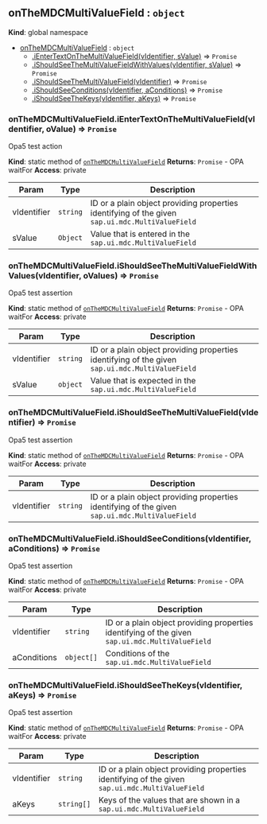 <a name="onTheMDCMultiValueField"></a>

## onTheMDCMultiValueField : <code>object</code>
**Kind**: global namespace

* [onTheMDCMultiValueField](#onTheMDCMultiValueField) : <code>object</code>
    * [.iEnterTextOnTheMultiValueField(vIdentifier, sValue)](#onTheMDCMultiValueField.iEnterTextOnTheMultiValueField) ⇒ <code>Promise</code>
    * [.iShouldSeeTheMultiValueFieldWithValues(vIdentifier, sValue)](#onTheMDCMultiValueField.iShouldSeeTheMultiValueFieldWithValues) ⇒ <code>Promise</code>
    * [.iShouldSeeTheMultiValueField(vIdentifier)](#onTheMDCMultiValueField.iShouldSeeTheMultiValueField) ⇒ <code>Promise</code>
    * [.iShouldSeeConditions(vIdentifier, aConditions)](#onTheMDCMultiValueField.iShouldSeeConditions) ⇒ <code>Promise</code>
    * [.iShouldSeeTheKeys(vIdentifier, aKeys)](#onTheMDCMultiValueField.iShouldSeeTheKeys) ⇒ <code>Promise</code>

<a name="onTheMDCMultiValueField.iEnterTextOnTheMultiValueField"></a>

### onTheMDCMultiValueField.iEnterTextOnTheMultiValueField(vIdentifier, oValue) ⇒ <code>Promise</code>
Opa5 test action

**Kind**: static method of [<code>onTheMDCMultiValueField</code>](#onTheMDCMultiValueField)
**Returns**: <code>Promise</code> - OPA waitFor
**Access**: private

| Param | Type | Description |
| --- | --- | --- |
| vIdentifier | <code>string</code> | ID or a plain object providing properties identifying of the given <code>sap.ui.mdc.MultiValueField</code> |
| sValue | <code>Object</code> | Value that is entered in the <code>sap.ui.mdc.MultiValueField</code> |

<a name="onTheMDCMultiValueField.iShouldSeeTheMultiValueFieldWithValues"></a>

### onTheMDCMultiValueField.iShouldSeeTheMultiValueFieldWithValues(vIdentifier, oValues) ⇒ <code>Promise</code>
Opa5 test assertion

**Kind**: static method of [<code>onTheMDCMultiValueField</code>](#onTheMDCMultiValueField)
**Returns**: <code>Promise</code> - OPA waitFor
**Access**: private

| Param | Type | Description |
| --- | --- | --- |
| vIdentifier | <code>string</code> | ID or a plain object providing properties identifying of the given <code>sap.ui.mdc.MultiValueField</code> |
| sValue | <code>object</code> | Value that is expected in the <code>sap.ui.mdc.MultiValueField</code> |

<a name="onTheMDCMultiValueField.iShouldSeeTheMultiValueField"></a>

### onTheMDCMultiValueField.iShouldSeeTheMultiValueField(vIdentifier) ⇒ <code>Promise</code>
Opa5 test assertion

**Kind**: static method of [<code>onTheMDCMultiValueField</code>](#onTheMDCMultiValueField)
**Returns**: <code>Promise</code> - OPA waitFor
**Access**: private

| Param | Type | Description |
| --- | --- | --- |
| vIdentifier | <code>string</code> | ID or a plain object providing properties identifying of the given <code>sap.ui.mdc.MultiValueField</code> |

<a name="onTheMDCMultiValueField.iShouldSeeConditions"></a>

### onTheMDCMultiValueField.iShouldSeeConditions(vIdentifier, aConditions) ⇒ <code>Promise</code>
Opa5 test assertion

**Kind**: static method of [<code>onTheMDCMultiValueField</code>](#onTheMDCMultiValueField)
**Returns**: <code>Promise</code> - OPA waitFor
**Access**: private

| Param | Type | Description |
| --- | --- | --- |
| vIdentifier | <code>string</code> | ID or a plain object providing properties identifying of the given <code>sap.ui.mdc.MultiValueField</code> |
| aConditions | <code>object[]</code> | Conditions of the <code>sap.ui.mdc.MultiValueField</code> |

<a name="onTheMDCMultiValueField.iShouldSeeTheKeys"></a>

### onTheMDCMultiValueField.iShouldSeeTheKeys(vIdentifier, aKeys) ⇒ <code>Promise</code>
Opa5 test assertion

**Kind**: static method of [<code>onTheMDCMultiValueField</code>](#onTheMDCMultiValueField)
**Returns**: <code>Promise</code> - OPA waitFor
**Access**: private

| Param | Type | Description |
| --- | --- | --- |
| vIdentifier | <code>string</code> | ID or a plain object providing properties identifying of the given <code>sap.ui.mdc.MultiValueField</code> |
| aKeys | <code>string[]</code> | Keys of the values that are shown in a <code>sap.ui.mdc.MultiValueField</code> |

